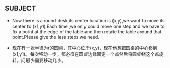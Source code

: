 ## SUBJECT

* Now there is a round desk,its center location is (x,y),we want to move its center to (x1,y1).Each time ,we only could move one step and we have to fix a point at the edge of the table and then rotate the table around that point.Please give the less steps we need.

* 现在有一张半径为r的圆桌，其中心位于(x,y)，现在他想把圆桌的中心移到(x1,y1)。每次移动一步，都必须在圆桌边缘固定一个点然后将圆桌绕这个点旋转。问最少需要移动几步。


